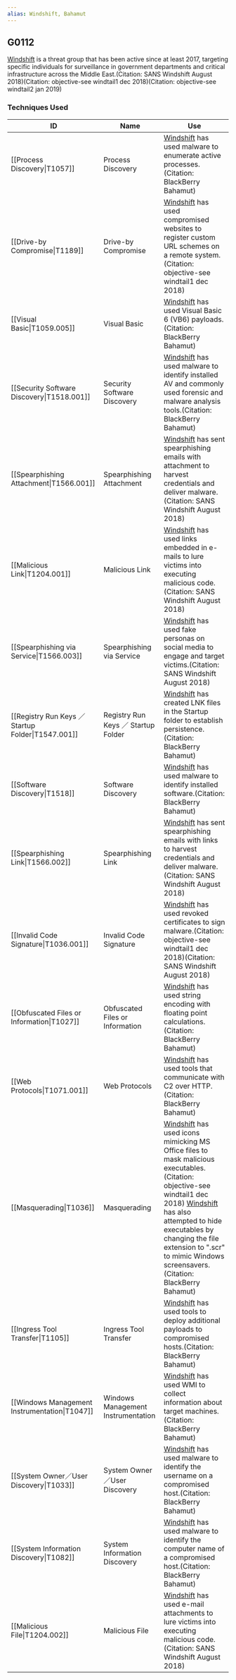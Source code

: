 ```yaml
---
alias: Windshift, Bahamut
---
```


## G0112

[Windshift](https://attack.mitre.org/groups/G0112) is a threat group that has been active since at least 2017, targeting specific individuals for surveillance in government departments and critical infrastructure across the Middle East.(Citation: SANS Windshift August 2018)(Citation: objective-see windtail1 dec 2018)(Citation: objective-see windtail2 jan 2019)


### Techniques Used

| ID | Name | Use |
| --- | --- | --- |
| [[Process Discovery\|T1057]] | Process Discovery | [Windshift](https://attack.mitre.org/groups/G0112) has used malware to enumerate active processes.(Citation: BlackBerry Bahamut) |
| [[Drive-by Compromise\|T1189]] | Drive-by Compromise | [Windshift](https://attack.mitre.org/groups/G0112) has used compromised websites to register custom URL schemes on a remote system.(Citation: objective-see windtail1 dec 2018) |
| [[Visual Basic\|T1059.005]] | Visual Basic | [Windshift](https://attack.mitre.org/groups/G0112) has used Visual Basic 6 (VB6) payloads.(Citation: BlackBerry Bahamut) |
| [[Security Software Discovery\|T1518.001]] | Security Software Discovery | [Windshift](https://attack.mitre.org/groups/G0112) has used malware to identify installed AV and commonly used forensic and malware analysis tools.(Citation: BlackBerry Bahamut) |
| [[Spearphishing Attachment\|T1566.001]] | Spearphishing Attachment | [Windshift](https://attack.mitre.org/groups/G0112) has sent spearphishing emails with attachment to harvest credentials and deliver malware.(Citation: SANS Windshift August 2018) |
| [[Malicious Link\|T1204.001]] | Malicious Link | [Windshift](https://attack.mitre.org/groups/G0112) has used links embedded in e-mails to lure victims into executing malicious code.(Citation: SANS Windshift August 2018) |
| [[Spearphishing via Service\|T1566.003]] | Spearphishing via Service | [Windshift](https://attack.mitre.org/groups/G0112) has used fake personas on social media to engage and target victims.(Citation: SANS Windshift August 2018)	 |
| [[Registry Run Keys ／ Startup Folder\|T1547.001]] | Registry Run Keys ／ Startup Folder | [Windshift](https://attack.mitre.org/groups/G0112) has created LNK files in the Startup folder to establish persistence.(Citation: BlackBerry Bahamut) |
| [[Software Discovery\|T1518]] | Software Discovery | [Windshift](https://attack.mitre.org/groups/G0112) has used malware to identify installed software.(Citation: BlackBerry Bahamut) |
| [[Spearphishing Link\|T1566.002]] | Spearphishing Link | [Windshift](https://attack.mitre.org/groups/G0112) has sent spearphishing emails with links to harvest credentials and deliver malware.(Citation: SANS Windshift August 2018) |
| [[Invalid Code Signature\|T1036.001]] | Invalid Code Signature | [Windshift](https://attack.mitre.org/groups/G0112) has used revoked certificates to sign malware.(Citation: objective-see windtail1 dec 2018)(Citation: SANS Windshift August 2018) |
| [[Obfuscated Files or Information\|T1027]] | Obfuscated Files or Information | [Windshift](https://attack.mitre.org/groups/G0112) has used string encoding with floating point calculations.(Citation: BlackBerry Bahamut) |
| [[Web Protocols\|T1071.001]] | Web Protocols | [Windshift](https://attack.mitre.org/groups/G0112) has used tools that communicate with C2 over HTTP.(Citation: BlackBerry Bahamut) |
| [[Masquerading\|T1036]] | Masquerading | [Windshift](https://attack.mitre.org/groups/G0112) has used icons mimicking MS Office files to mask malicious executables.(Citation: objective-see windtail1 dec 2018) [Windshift](https://attack.mitre.org/groups/G0112) has also attempted to hide executables by changing the file extension to ".scr" to mimic Windows screensavers.(Citation: BlackBerry Bahamut) |
| [[Ingress Tool Transfer\|T1105]] | Ingress Tool Transfer | [Windshift](https://attack.mitre.org/groups/G0112) has used tools to deploy additional payloads to compromised hosts.(Citation: BlackBerry Bahamut) |
| [[Windows Management Instrumentation\|T1047]] | Windows Management Instrumentation | [Windshift](https://attack.mitre.org/groups/G0112) has used WMI to collect information about target machines.(Citation: BlackBerry Bahamut) |
| [[System Owner／User Discovery\|T1033]] | System Owner／User Discovery | [Windshift](https://attack.mitre.org/groups/G0112) has used malware to identify the username on a compromised host.(Citation: BlackBerry Bahamut) |
| [[System Information Discovery\|T1082]] | System Information Discovery | [Windshift](https://attack.mitre.org/groups/G0112) has used malware to identify the computer name of a compromised host.(Citation: BlackBerry Bahamut) |
| [[Malicious File\|T1204.002]] | Malicious File | [Windshift](https://attack.mitre.org/groups/G0112) has used e-mail attachments to lure victims into executing malicious code.(Citation: SANS Windshift August 2018) |
